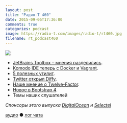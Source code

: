 ```yaml
---
layout: post
title: "Радио-Т 460"
date: 2015-09-05T17:36:00
comments: true
categories: podcast
image: https://radio-t.com/images/radio-t/rt460.jpg
filename: rt_podcast460
---
```

![](https://radio-t.com/images/radio-t/rt460.jpg)

* [JetBrains Toolbox – мнения разделились](http://blog.jetbrains.com/blog/2015/09/03/introducing-jetbrains-toolbox/).
* [Komodo IDE теперь с Docker и Vagrant](http://komodoide.com/blog/komodo-9-2-released-docker-and-vagrant-integration-package-installer-and/).
* [5 полезных утилит](http://zeroturnaround.com/rebellabs/5-command-line-tools-you-should-be-using/).
* [Twitter открыл Diffy](http://venturebeat.com/2015/09/03/twitter-open-sources-diffy-a-tool-for-automatically-spotting-bugs-in-code/).
* [Наше мнение о Twelve-Factor](http://techblog.bozho.net/comments-on-the-twelve-factor-app/).
* [Новое в Bootstrap 4](http://designmodo.com/new-bootstrap-4/).
* Темы наших слушателей

_Спонсоры этого выпуска [DigitalOcean](https://www.digitalocean.com) и [Selectel](https://selectel.ru/services/vpc/)_

[аудио](http://cdn.radio-t.com/rt_podcast460.mp3) ● [лог чата](http://chat.radio-t.com/logs/radio-t-460.html)
<audio src="http://cdn.radio-t.com/rt_podcast460.mp3" preload="none"></audio>
